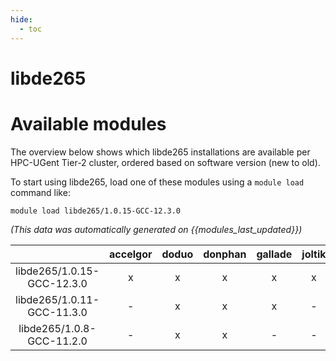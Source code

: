 ```yaml
---
hide:
  - toc
---
```


libde265
========

# Available modules


The overview below shows which libde265 installations are available per HPC-UGent Tier-2 cluster, ordered based on software version (new to old).

To start using libde265, load one of these modules using a `module load` command like:

```shell
module load libde265/1.0.15-GCC-12.3.0
```

*(This data was automatically generated on {{modules_last_updated}})*  

| |accelgor|doduo|donphan|gallade|joltik|shinx|skitty|
| :---: | :---: | :---: | :---: | :---: | :---: | :---: | :---: |
|libde265/1.0.15-GCC-12.3.0|x|x|x|x|x|x|x|
|libde265/1.0.11-GCC-11.3.0|-|x|x|x|-|-|-|
|libde265/1.0.8-GCC-11.2.0|-|x|x|-|-|-|-|
